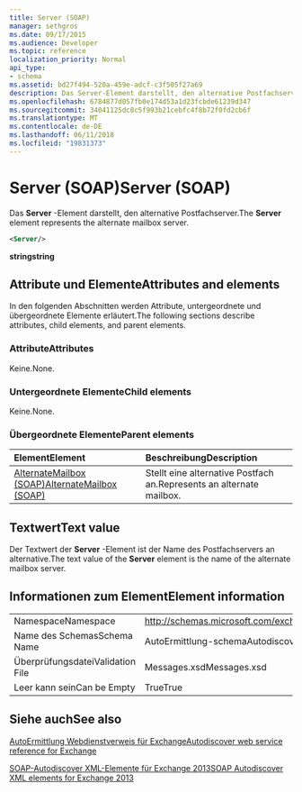 ```yaml
---
title: Server (SOAP)
manager: sethgros
ms.date: 09/17/2015
ms.audience: Developer
ms.topic: reference
localization_priority: Normal
api_type:
- schema
ms.assetid: bd27f494-520a-459e-adcf-c3f505f27a69
description: Das Server-Element darstellt, den alternative Postfachserver.
ms.openlocfilehash: 6784877d057fb0e174d53a1d23fcbde61239d347
ms.sourcegitcommit: 34041125dc8c5f993b21cebfc4f8b72f0fd2cb6f
ms.translationtype: MT
ms.contentlocale: de-DE
ms.lasthandoff: 06/11/2018
ms.locfileid: "19831373"
---
```

# <a name="server-soap"></a><span data-ttu-id="2d27f-103">Server (SOAP)</span><span class="sxs-lookup"><span data-stu-id="2d27f-103">Server (SOAP)</span></span>

<span data-ttu-id="2d27f-104">Das **Server** -Element darstellt, den alternative Postfachserver.</span><span class="sxs-lookup"><span data-stu-id="2d27f-104">The **Server** element represents the alternate mailbox server.</span></span> 
  
```XML
<Server/>
```

 <span data-ttu-id="2d27f-105">**string**</span><span class="sxs-lookup"><span data-stu-id="2d27f-105">**string**</span></span>
## <a name="attributes-and-elements"></a><span data-ttu-id="2d27f-106">Attribute und Elemente</span><span class="sxs-lookup"><span data-stu-id="2d27f-106">Attributes and elements</span></span>

<span data-ttu-id="2d27f-107">In den folgenden Abschnitten werden Attribute, untergeordnete und übergeordnete Elemente erläutert.</span><span class="sxs-lookup"><span data-stu-id="2d27f-107">The following sections describe attributes, child elements, and parent elements.</span></span>
  
### <a name="attributes"></a><span data-ttu-id="2d27f-108">Attribute</span><span class="sxs-lookup"><span data-stu-id="2d27f-108">Attributes</span></span>

<span data-ttu-id="2d27f-109">Keine.</span><span class="sxs-lookup"><span data-stu-id="2d27f-109">None.</span></span>
  
### <a name="child-elements"></a><span data-ttu-id="2d27f-110">Untergeordnete Elemente</span><span class="sxs-lookup"><span data-stu-id="2d27f-110">Child elements</span></span>

<span data-ttu-id="2d27f-111">Keine.</span><span class="sxs-lookup"><span data-stu-id="2d27f-111">None.</span></span>
  
### <a name="parent-elements"></a><span data-ttu-id="2d27f-112">Übergeordnete Elemente</span><span class="sxs-lookup"><span data-stu-id="2d27f-112">Parent elements</span></span>

|<span data-ttu-id="2d27f-113">**Element**</span><span class="sxs-lookup"><span data-stu-id="2d27f-113">**Element**</span></span>|<span data-ttu-id="2d27f-114">**Beschreibung**</span><span class="sxs-lookup"><span data-stu-id="2d27f-114">**Description**</span></span>|
|:-----|:-----|
|[<span data-ttu-id="2d27f-115">AlternateMailbox (SOAP)</span><span class="sxs-lookup"><span data-stu-id="2d27f-115">AlternateMailbox (SOAP)</span></span>](alternatemailbox-soap.md) <br/> |<span data-ttu-id="2d27f-116">Stellt eine alternative Postfach an.</span><span class="sxs-lookup"><span data-stu-id="2d27f-116">Represents an alternate mailbox.</span></span>  <br/> |
   
## <a name="text-value"></a><span data-ttu-id="2d27f-117">Textwert</span><span class="sxs-lookup"><span data-stu-id="2d27f-117">Text value</span></span>

<span data-ttu-id="2d27f-118">Der Textwert der **Server** -Element ist der Name des Postfachservers an alternative.</span><span class="sxs-lookup"><span data-stu-id="2d27f-118">The text value of the **Server** element is the name of the alternate mailbox server.</span></span> 
  
## <a name="element-information"></a><span data-ttu-id="2d27f-119">Informationen zum Element</span><span class="sxs-lookup"><span data-stu-id="2d27f-119">Element information</span></span>

|||
|:-----|:-----|
|<span data-ttu-id="2d27f-120">Namespace</span><span class="sxs-lookup"><span data-stu-id="2d27f-120">Namespace</span></span>  <br/> |http://schemas.microsoft.com/exchange/2010/Autodiscover  <br/> |
|<span data-ttu-id="2d27f-121">Name des Schemas</span><span class="sxs-lookup"><span data-stu-id="2d27f-121">Schema Name</span></span>  <br/> |<span data-ttu-id="2d27f-122">AutoErmittlung-schema</span><span class="sxs-lookup"><span data-stu-id="2d27f-122">Autodiscover schema</span></span>  <br/> |
|<span data-ttu-id="2d27f-123">Überprüfungsdatei</span><span class="sxs-lookup"><span data-stu-id="2d27f-123">Validation File</span></span>  <br/> |<span data-ttu-id="2d27f-124">Messages.xsd</span><span class="sxs-lookup"><span data-stu-id="2d27f-124">Messages.xsd</span></span>  <br/> |
|<span data-ttu-id="2d27f-125">Leer kann sein</span><span class="sxs-lookup"><span data-stu-id="2d27f-125">Can be Empty</span></span>  <br/> |<span data-ttu-id="2d27f-126">True</span><span class="sxs-lookup"><span data-stu-id="2d27f-126">True</span></span>  <br/> |
   
## <a name="see-also"></a><span data-ttu-id="2d27f-127">Siehe auch</span><span class="sxs-lookup"><span data-stu-id="2d27f-127">See also</span></span>



[<span data-ttu-id="2d27f-128">AutoErmittlung Webdienstverweis für Exchange</span><span class="sxs-lookup"><span data-stu-id="2d27f-128">Autodiscover web service reference for Exchange</span></span>](autodiscover-web-service-reference-for-exchange.md)
  
[<span data-ttu-id="2d27f-129">SOAP-Autodiscover XML-Elemente für Exchange 2013</span><span class="sxs-lookup"><span data-stu-id="2d27f-129">SOAP Autodiscover XML elements for Exchange 2013</span></span>](soap-autodiscover-xml-elements-for-exchange-2013.md)

